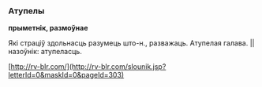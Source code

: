 ### Атупелы
**прыметнік, размоўнае**

Які страціў здольнасць разумець што-н., разважаць. Атупелая галава. || назоўнік: атупеласць.

<a rel="author">[http://rv-blr.com/](http://rv-blr.com/slounik.jsp?letterId=0&maskId=0&pageId=303)</a>
